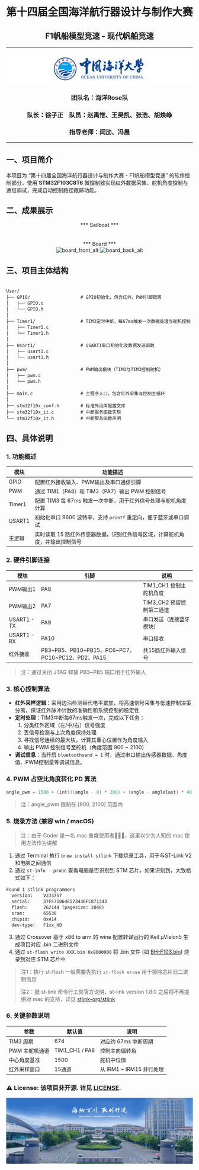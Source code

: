 <div align="center">
    <h1>第十四届全国海洋航行器设计与制作大赛
    <h2>F1帆船模型竞速 - 现代帆船竞速
</div>

---

<img src="./Doc/img/ouc.png" alt="ouc_alt" title="ouc_img">

<div align="center">
  <h3> 团队名：海洋Rose队
  <h3> 队长：徐子正 &nbsp;&nbsp; 队员：赵禹惟、王昊凯、张浩、胡焕峥
  <h3> 指导老师：闫劢、冯晨
</div>

---

## 一、项目简介
本项目为 “第十四届全国海洋航行器设计与制作大赛 - F1帆船模型竞速” 的软件控制部分，使用 **STM32F103C8T6** 微控制器实现红外数据采集、舵机角度控制与通信调试，完成自动控制路径跟踪功能。

## 二、成果展示
<p align="center">
  *** Sailboat ***
  <br>
  <img src="">
  <img src="">
  <img src="">
  <br>
  <br>
  *** Board ***
  <br>
  <img src="./Doc/img/board_front.png" alt="board_front_alt" title="bf_img" width=300>
  <img src="./Doc/img/board_back.png" alt="board_back_alt" title="bb_img" width=300>
  <br>
</p>

## 三、项目主体结构
<pre><code>
User/
├── GPIO/                   # GPIO初始化，包含红外、PWM引脚配置
│   ├── GPIO.c
│   └── GPIO.h
│
├── Timer1/                 # TIM3定时中断，每67ms触发一次数据处理与舵机控制
│   ├── Timer1.c
│   └── Timer1.h
│
├── Usart1/                 # USART1串口初始化及数据发送函数
│   ├── usart1.c
│   └── usart1.h
│
├── pwm/                    # PWM输出模块（TIM1与TIM3控制舵机）
│   ├── pwm.c
│   └── pwm.h
│
├── main.c                  # 主程序入口，包含红外采集与控制主循环
│
├── stm32f10x_conf.h        # 标准外设库配置文件
├── stm32f10x_it.c          # 中断服务函数实现
└── stm32f10x_it.h          # 中断服务函数声明
</code></pre>

## 四、具体说明
### 1. 功能概述
| 模块     | 功能描述 |
|----------|----------|
| GPIO     | 配置红外接收输入、PWM输出及串口通信引脚 |
| PWM      | 通过 TIM1（PA8）和 TIM3（PA7）输出 PWM 控制信号 |
| Timer1   | 配置 TIM3 每 67ms 触发一次中断，用于红外信号处理与舵机角度计算 |
| USART1   | 初始化串口 9600 波特率，支持 `printf` 重定向，便于蓝牙或串口调试 |
| 主逻辑   | 实时读取 15 路红外传感器数据，识别红外信号区域，计算舵机角度，并输出控制信号 |

### 2. 硬件引脚连接
| 模块        | 引脚      | 说明                     |
|-------------|-----------|--------------------------|
| PWM输出1    | PA8       | TIM1_CH1 控制主舵机角度 |
| PWM输出2    | PA7       | TIM3_CH2 预留控制第二通道 |
| USART1 - TX   | PA9       | 串口发送（连接蓝牙模块） |
| USART1 - RX   | PA10      | 串口接收                 |
| 红外接收    | PB3\~PB5、PB10\~PB15、PC6\~PC7、PC10\~PC12、PD2、PA15 | 共15路红外输入信号 |
> 注：通过关闭 JTAG 释放 PB3~PB5 端口用于红外输入

### 3. 核心控制算法
- **红外采样逻辑**：采用边沿检测替代电平累加，将高速信号采集与低速控制决策分离，保证红外脉冲计数的准确性和系统控制的稳定性
- **定时处理**：TIM3中断每67ms触发一次，完成以下任务：
  1. 分类红外区域（左/中/右）信号强度
  2. 丢信号检测与上次角度保持处理
  3. 寻找信号连续的最大块，计算其重心位置作为角度输入
  4. 输出 PWM 控制信号至舵机（角度范围 900 ~ 2100）
- **调试信息**：当开启 `bluetoothsend = 1` 时，通过串口输出传感器数据、角度值、PWM控制量等调试信息。

### 4. PWM 占空比角度转化 PD 算法
```c {.line-numbers}
angle_pwm = 1500 + (int)((angle - 8) * 200) + (angle - anglelast) * 40;
```
> 注：angle_pwm 限制在 [900, 2100] 范围内

### 5. 烧录方法 (兼容 win / macOS)
> 注：由于 Coder 是一名 mac 重度使用者🧑🏻‍💻，这里以少为人知的 mac 使用方法作为讲解
1.	通过 Terminal 执行 `brew install stlink` 下载烧录工具，用于与ST-Link V2和电脑之间通信
2. 通过 `st-info --probe` 查看电脑是否识别到 STM 芯片，如果识别到，大致格式如下：
```
Found 1 stlink programmers
  version:    V2J37S7
  serial:     37FF71064E573436FC871343
  flash:      262144 (pagesize: 2048)
  sram:       65536
  chipid:     0x414
  dev-type:   F1xx_HD
```
3. 通过 Crossover 基于 x86 to arm 的 wine 配置转译运行的 Keil µVision5 生成项目对应 .bin 二进制文件
4. 通过 `st-flash write XXX.bin 0x8000000` 将 .bin 文件 (如 [BH-F103.bin](./Project/Objects/BH-F103.bin))
烧录到对应 STM 芯片中
> 注1：执行 st-flash 一般需要先执行 `st-flash erase` 用于擦除芯片旧二进制信息
>
> 注2：据 st-link 命令行工具官方说明，st-link version 1.8.0 之后将不再提供对 mac 的支持，详见 [stlink-org/stlink](https://github.com/stlink-org/stlink.git)

### 6. 关键参数说明
| 参数 | 默认值 | 说明 |
|-------------|-----------|--------------------------|
| TIM3 周期 | 674 | 对应约 67ms 中断周期 |
| PWM 主舵机通道 | TIM1_CH1 / PA8 | 控制主向偏转角 |
| 中心角度基准 | 1500 | 舵机中位值 |
| 红外采样窗口 | 15通道 | 从 IRM1 ~ IRM15 并行处理 |

### ⚠️ License: 该项目非开源. 详见 [LICENSE](./LICENSE).

<img src="./Doc/img/ouc2.png" alt="ouc2_alt" title="ouc2_img">